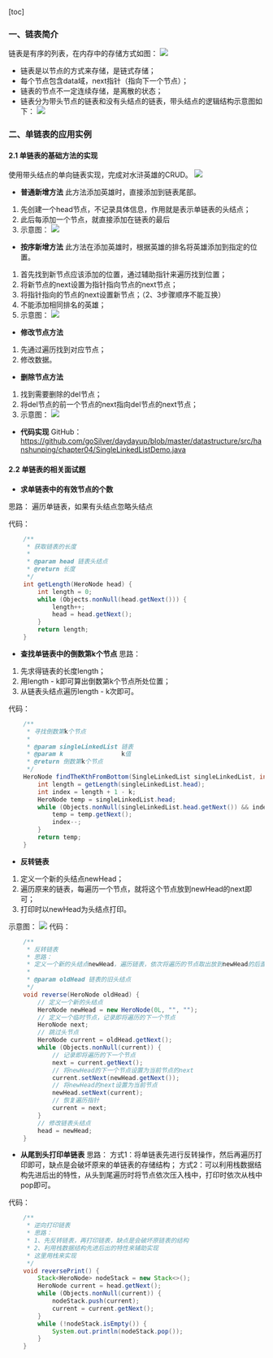 [toc]
### 一、链表简介
链表是有序的列表，在内存中的存储方式如图：
![](https://img2020.cnblogs.com/blog/1527720/202004/1527720-20200419155014544-105574566.png)
- 链表是以节点的方式来存储，是链式存储；
- 每个节点包含data域，next指针（指向下一个节点）；
- 链表的节点不一定连续存储，是离散的状态；
- 链表分为带头节点的链表和没有头结点的链表，带头结点的逻辑结构示意图如下：
![](https://img2020.cnblogs.com/blog/1527720/202004/1527720-20200419155027602-1884940329.png)
### 二、单链表的应用实例
#### 2.1 单链表的基础方法的实现
使用带头结点的单向链表实现，完成对水浒英雄的CRUD。
![](https://img2020.cnblogs.com/blog/1527720/202004/1527720-20200419155040612-1470392011.png)
- **普通新增方法**
此方法添加英雄时，直接添加到链表尾部。
1. 先创建一个head节点，不记录具体信息，作用就是表示单链表的头结点；
2. 此后每添加一个节点，就直接添加在链表的最后
3. 示意图：
![](https://img2020.cnblogs.com/blog/1527720/202004/1527720-20200419155240149-2068320458.png)
- **按序新增方法**
此方法在添加英雄时，根据英雄的排名将英雄添加到指定的位置。
1. 首先找到新节点应该添加的位置，通过辅助指针来遍历找到位置；
2. 将新节点的next设置为指针指向节点的next节点；
3. 将指针指向的节点的next设置新节点；（2、3步骤顺序不能互换）
4. 不能添加相同排名的英雄；
5. 示意图：
![](https://img2020.cnblogs.com/blog/1527720/202004/1527720-20200419155324209-432646728.png)
- **修改节点方法**
1. 先通过遍历找到对应节点；
2. 修改数据。
- **删除节点方法**
1. 找到需要删除的del节点；
2. 将del节点的前一个节点的next指向del节点的next节点；
3. 示意图：
![](https://img2020.cnblogs.com/blog/1527720/202004/1527720-20200419155411475-224771221.png)
- **代码实现**
GitHub：https://github.com/goSilver/daydayup/blob/master/datastructure/src/hanshunping/chapter04/SingleLinkedListDemo.java
#### 2.2 单链表的相关面试题
- **求单链表中的有效节点的个数**

思路：
遍历单链表，如果有头结点忽略头结点

代码：
```Java
    /**
     * 获取链表的长度
     *
     * @param head 链表头结点
     * @return 长度
     */
    int getLength(HeroNode head) {
        int length = 0;
        while (Objects.nonNull(head.getNext())) {
            length++;
            head = head.getNext();
        }
        return length;
    }
```

- **查找单链表中的倒数第k个节点**
思路：
1. 先求得链表的长度length；
2. 用length - k即可算出倒数第k个节点所处位置；
3. 从链表头结点遍历length - k次即可。

代码：

```Java
    /**
     * 寻找倒数第k个节点
     *
     * @param singleLinkedList 链表
     * @param k                k值
     * @return 倒数第k个节点
     */
    HeroNode findTheKthFromBottom(SingleLinkedList singleLinkedList, int k) {
        int length = getLength(singleLinkedList.head);
        int index = length + 1 - k;
        HeroNode temp = singleLinkedList.head;
        while (Objects.nonNull(singleLinkedList.head.getNext()) && index > 0) {
            temp = temp.getNext();
            index--;
        }
        return temp;
    }
```

- **反转链表**
1. 定义一个新的头结点newHead；
2. 遍历原来的链表，每遍历一个节点，就将这个节点放到newHead的next即可；
3. 打印时以newHead为头结点打印。

示意图：
![](https://img2020.cnblogs.com/blog/1527720/202004/1527720-20200419155544278-111412216.png)
代码：

```Java
    /**
     * 反转链表
     * 思路：
     * 定义一个新的头结点newHead，遍历链表，依次将遍历的节点取出放到newHead的后面即可
     *
     * @param oldHead 链表的旧头结点
     */
    void reverse(HeroNode oldHead) {
        // 定义一个新的头结点
        HeroNode newHead = new HeroNode(0L, "", "");
        // 定义一个临时节点，记录即将遍历的下一个节点
        HeroNode next;
        // 跳过头节点
        HeroNode current = oldHead.getNext();
        while (Objects.nonNull(current)) {
            // 记录即将遍历的下一个节点
            next = current.getNext();
            // 将newHead的下一个节点设置为当前节点的next
            current.setNext(newHead.getNext());
            // 将newHead的next设置为当前节点
            newHead.setNext(current);
            // 恢复遍历指针
            current = next;
        }
        // 修改链表头结点
        head = newHead;
    }
```

- **从尾到头打印单链表**
思路：
方式1：将单链表先进行反转操作，然后再遍历打印即可，缺点是会破坏原来的单链表的存储结构；
方式2：可以利用栈数据结构先进后出的特性，从头到尾遍历时将节点依次压入栈中，打印时依次从栈中pop即可。

代码：

```Java
    /**
     * 逆向打印链表
     * 思路：
     * 1、先反转链表，再打印链表，缺点是会破坏原链表的结构
     * 2、利用栈数据结构先进后出的特性来辅助实现
     * 这里用栈来实现
     */
    void reversePrint() {
        Stack<HeroNode> nodeStack = new Stack<>();
        HeroNode current = head.getNext();
        while (Objects.nonNull(current)) {
            nodeStack.push(current);
            current = current.getNext();
        }
        while (!nodeStack.isEmpty()) {
            System.out.println(nodeStack.pop());
        }
    }
```
